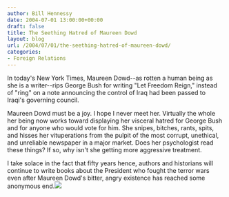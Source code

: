 ```yaml
---
author: Bill Hennessy
date: 2004-07-01 13:00:00+00:00
draft: false
title: The Seething Hatred of Maureen Dowd
layout: blog
url: /2004/07/01/the-seething-hatred-of-maureen-dowd/
categories:
- Foreign Relations
---
```


In today's New York Times, Maureen Dowd--as rotten a human being as she is a writer--rips George Bush for writing "Let Freedom Reign," instead of "ring" on a note announcing the control of Iraq had been passed to Iraqi's governing council.  
  
Maureen Dowd must be a joy.  I hope I never meet her.  Virtually the whole her being now works toward displaying her visceral hatred for George Bush and for anyone who would vote for him.  She snipes, bitches, rants, spits, and hisses her vituperations from the pulpit of the most corrupt, unethical, and unreliable newspaper in a major market.  Does her psychologist read these things?  If so, why isn't she getting more aggressive treatment.  
  
I take solace in the fact that fifty years hence, authors and historians will continue to write books about the President who fought the terror wars even after Maureen Dowd's bitter, angry existence has reached some anonymous end.![](https://blog.billhennessy.com/aggbug.aspx?PostID=721)

